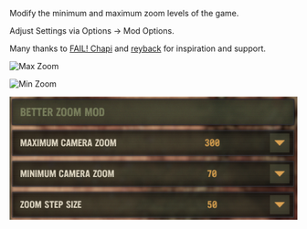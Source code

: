 Modify the minimum and maximum zoom levels of the game.

Adjust Settings via Options -> Mod Options.

Many thanks to [FAIL! Chapi](https://steamcommunity.com/id/FailChapi) and [reyback](https://www.nexusmods.com/jaggedalliance3/users/101291438) for inspiration and support.

![Max Zoom](Better%20Zoom%20Mod/Images/better-zoom-mod-screenshot-2.png)

![Min Zoom](Better%20Zoom%20Mod/Images/better-zoom-mod-screenshot-3.png)

![Options](Better%20Zoom%20Mod/Images/better-zoom-mod-screenshot-1.png)